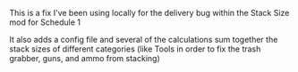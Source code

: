 This is a fix I've been using locally for the delivery bug within the Stack Size mod for Schedule 1

It also adds a config file and several of the calculations sum together the stack sizes of different categories (like Tools in order to fix the trash grabber, guns, and ammo from stacking)
